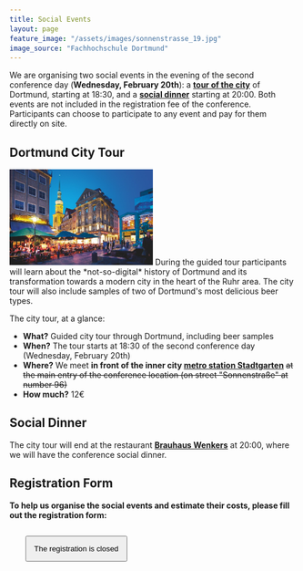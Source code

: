 ```yaml
---
title: Social Events
layout: page
feature_image: "/assets/images/sonnenstrasse_19.jpg"
image_source: "Fachhochschule Dortmund"
---
```


We are organising two social events in the evening of the second conference day (**Wednesday, February 20th**): a [**tour of the city**](#dortmund-city-tour) of Dortmund, starting at 18:30, and a [**social dinner**](#social-dinner) starting at 20:00. Both events are not included in the registration fee of the conference. Participants can choose to participate to any event and pay for them directly on site.

## Dortmund City Tour

<img width="50%" class="pull-right col-xs-5 img-responsive" src="/assets/images/dortmund_by_night.jpg" >
During the guided tour participants will learn about the *not-so-digital* history of Dortmund and its transformation towards a modern city in the heart of the Ruhr area. The city tour will also include samples of two of Dortmund's most delicious beer types.

The city tour, at a glance:

- **What?** Guided city tour through Dortmund, including beer samples
- **When?** The tour starts at 18:30 of the second conference day (Wednesday, February 20th) 
- **Where?** We meet **in front of the inner city [metro station Stadtgarten](https://goo.gl/maps/LWCLkpEAV1z)** <strike>at the main entry of the conference location (on street "Sonnenstraße" at number 96)</strike>
- **How much?** 12€

## Social Dinner

The city tour will end at the restaurant [**Brauhaus Wenkers**](https://www.tripadvisor.com/Restaurant_Review-g187372-d695534-Reviews-Brauhaus_Wenkers-Dortmund_North_Rhine_Westphalia.html) at 20:00, where we will have the conference social dinner.

## Registration Form

**To help us organise the social events and estimate their costs, please fill out the registration form:**

<div markdown="1" class="text-justify">
<p style="margin:2em;" class="text-center">
    <button style="padding:1em;" type="button" class="btn btn-primary btn-lg disabled">The registration is closed</button>
</p>
<div class="clearfix"></div>
